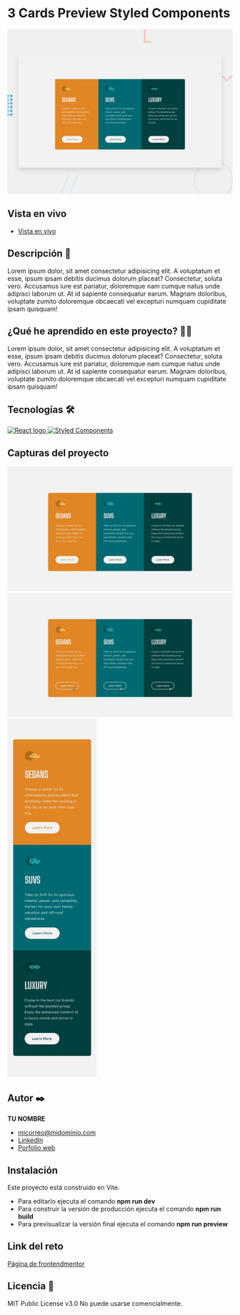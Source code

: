 # 3 Cards Preview Styled Components

<p>
    <img src="https://raw.githubusercontent.com/DorianCursos/3-cards-preview-css-modules/main/design/desktop-preview.jpg" alt="Imagen del proyecto">
</p>

## Vista en vivo

<ul>
    <li>
        <a target="_blank" href="https://three-cards-preview-styled-components.onrender.com">Vista en vivo</a>
    </li>
</ul>

## Descripción 📑

Lorem ipsum dolor, sit amet consectetur adipisicing elit. A voluptatum et esse, ipsum ipsam debitis ducimus dolorum placeat? Consectetur, soluta vero. Accusamus iure est pariatur, doloremque nam cumque natus unde adipisci laborum ut. At id sapiente consequatur earum. Magnam doloribus, voluptate zumito doloremque obcaecati vel excepturi numquam cupiditate ipsam quisquam!

## ¿Qué he aprendido en este proyecto? 🙇🏻

Lorem ipsum dolor, sit amet consectetur adipisicing elit. A voluptatum et esse, ipsum ipsam debitis ducimus dolorum placeat? Consectetur, soluta vero. Accusamus iure est pariatur, doloremque nam cumque natus unde adipisci laborum ut. At id sapiente consequatur earum. Magnam doloribus, voluptate zumito doloremque obcaecati vel excepturi numquam cupiditate ipsam quisquam!

## Tecnologías 🛠

<!-- Iconos sacados de: https://github.com/alexandresanlim/Badges4-README.md-Profile?tab=readme-ov-file#-languages- -->

<p>
    <a href="https://es.wikipedia.org/wiki/React">
        <img src="https://img.shields.io/badge/React-20232A?style=for-the-badge&logo=react&logoColor=61DAFB" alt="React logo">
    </a>
    <a href="https://styled-components.com/">
        <img src="https://img.shields.io/badge/styled--components-DB7093?style=for-the-badge&logo=styled-components&logoColor=white" alt="Styled Components">
    </a>
</p>

## Capturas del proyecto

<p>
   <img src="https://raw.githubusercontent.com/DorianCursos/3-cards-preview-styled-components/main/design/desktop-design.jpg" alt="Captura del proyecto">
   <img src="https://raw.githubusercontent.com/DorianCursos/3-cards-preview-styled-components/main/design/active-states.jpg" alt="Captura del proyecto">
   <img width="200" src="https://raw.githubusercontent.com/DorianCursos/3-cards-preview-styled-components/main/design/mobile-design.jpg" alt="Captura del proyecto">
</p>

## Autor ✒️

**TU NOMBRE**

<ul>
    <li>
        <a href="micorreo@midominio.com">micorreo@midominio.com</a>
    </li>
    <li>
        <a href="https://www.linkedin.com/in/tu-url-de-linkedin/">LinkedIn</a>
    </li>
    <li>
        <a href="https://tu-dominio.com/">Porfolio web</a>
    </li>
</ul>

## Instalación

Este proyecto está construido en Vite.

- Para editarlo ejecuta el comando <b>npm run dev</b>
- Para construir la versión de producción ejecuta el comando <b>npm run build</b>
- Para previsualizar la versión final ejecuta el comando <b>npm run preview</b>

## Link del reto
<a href="https://www.frontendmentor.io/challenges/3column-preview-card-component-pH92eAR2-">Página de frontendmentor</a>

## Licencia 📄

MIT Public License v3.0
No puede usarse comencialmente.
